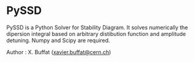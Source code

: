 # PySSD

PySSD is a Python Solver for Stability Diagram. It solves numerically the dipersion integral based on arbitrary distibution function and amplitude detuning.
Numpy and Scipy are required.


Author : X. Buffat (xavier.buffat@cern.ch)
